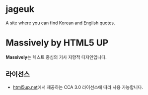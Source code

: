 # jageuk
A site where you can find Korean and English quotes.

# Massively by HTML5 UP
**Massively**는 텍스트 중심의 기사 지향적 디자인입니다.

## 라이선스
- [html5up.net](https://html5up.net)에서 제공하는 CCA 3.0 라이선스에 따라 사용 가능합니다.
